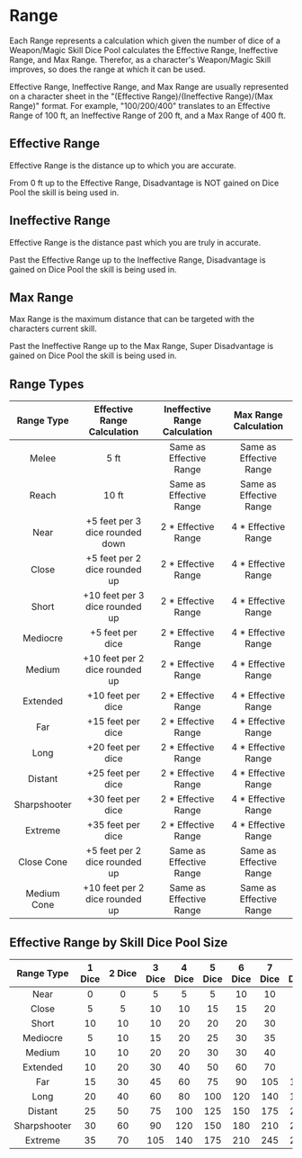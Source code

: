 # Range

Each Range represents a calculation which given the number of dice of a Weapon/Magic Skill Dice Pool calculates the Effective Range, Ineffective Range, and Max Range. Therefor, as a character's Weapon/Magic Skill improves, so does the range at which it can be used.

Effective Range, Ineffective Range, and Max Range are usually represented on a character sheet in the "(Effective Range)/(Ineffective Range\)/(Max Range)" format. For example, "100/200/400" translates to an Effective Range of 100 ft, an Ineffective Range of 200 ft, and a Max Range of 400 ft.

## Effective Range

Effective Range is the distance up to which you are accurate.

From 0 ft up to the Effective Range, Disadvantage is NOT gained on Dice Pool the skill is being used in.

## Ineffective Range

Effective Range is the distance past which you are truly in accurate.

Past the Effective Range up to the Ineffective Range, Disadvantage is gained on Dice Pool the skill is being used in.

## Max Range

Max Range is the maximum distance that can be targeted with the characters current skill.

Past the Ineffective Range up to the Max Range, Super Disadvantage is gained on Dice Pool the skill is being used in.

## Range Types

|  Range Type  |   Effective Range Calculation   | Ineffective Range Calculation |  Max Range Calculation  |
| :----------: | :-----------------------------: | :---------------------------: | :---------------------: |
|    Melee    |              5 ft              |    Same as Effective Range    | Same as Effective Range |
|    Reach    |              10 ft              |    Same as Effective Range    | Same as Effective Range |
|     Near     | +5 feet per 3 dice rounded down |      2 * Effective Range      |   4 * Effective Range   |
|    Close    |  +5 feet per 2 dice rounded up  |      2 * Effective Range      |   4 * Effective Range   |
|    Short    | +10 feet per 3 dice rounded up |      2 * Effective Range      |   4 * Effective Range   |
|   Mediocre   |        +5 feet per dice        |      2 * Effective Range      |   4 * Effective Range   |
|    Medium    | +10 feet per 2 dice rounded up |      2 * Effective Range      |   4 * Effective Range   |
|   Extended   |        +10 feet per dice        |      2 * Effective Range      |   4 * Effective Range   |
|     Far     |        +15 feet per dice        |      2 * Effective Range      |   4 * Effective Range   |
|     Long     |        +20 feet per dice        |      2 * Effective Range      |   4 * Effective Range   |
|   Distant   |        +25 feet per dice        |      2 * Effective Range      |   4 * Effective Range   |
| Sharpshooter |        +30 feet per dice        |      2 * Effective Range      |   4 * Effective Range   |
|   Extreme   |        +35 feet per dice        |      2 * Effective Range      |   4 * Effective Range   |
|  Close Cone  |  +5 feet per 2 dice rounded up  |    Same as Effective Range    | Same as Effective Range |
| Medium Cone | +10 feet per 2 dice rounded up |    Same as Effective Range    | Same as Effective Range |

## Effective Range by Skill Dice Pool Size

|  Range Type  | 1 Dice | 2 Dice | 3 Dice | 4 Dice | 5 Dice | 6 Dice | 7 Dice | 8 Dice | 9 Dice | 10 Dice | 11 Dice | 12 Dice |
| :----------: | :----: | :-----: | :----: | :----: | :----: | :----: | :----: | :----: | :----: | :-----: | :-----: | :-----: |
|     Near     |   0   |    0    |   5   |   5   |   5   |   10   |   10   |   10   |   15   |   15   |   15   |   15   |
|    Close    |   5   |    5    |   10   |   10   |   15   |   15   |   20   |   20   |   25   |   25   |   30   |   30   |
|    Short    |   10   |   10   |   10   |   20   |   20   |   20   |   30   |   30   |   30   |   40   |   40   |   40   |
|   Mediocre   |   5   |   10   |   15   |   20   |   25   |   30   |   35   |   40   |   45   |   50   |   55   |   60   |
|    Medium    |   10   |   10   |   20   |   20   |   30   |   30   |   40   |   40   |   50   |   50   |   60   |   60   |
|   Extended   |   10   |   20   |   30   |   40   |   50   |   60   |   70   |   80   |   90   |   100   |   110   |   120   |
|     Far     |   15   |   30   |   45   |   60   |   75   |   90   |  105  |  120  |  135  |   150   |   165   |   180   |
|     Long     |   20   |   40   |   60   |   80   |  100  |  120  |  140  |  160  |  180  |   200   |   220   |   240   |
|   Distant   |   25   |   50   |   75   |  100  |  125  |  150  |  175  |  200  |  225  |   250   |   275   |   300   |
| Sharpshooter |   30   |   60   |   90   |  120  |  150  |  180  |  210  |  240  |  270  |   300   |   330   |   360   |
|   Extreme   |   35   |   70   |  105  |  140  |  175  |  210  |  245  |  280  |  315  |   350   |   385   |   420   |
